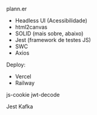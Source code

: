 plann.er

- Headless UI (Acessibilidade)
- html2canvas
- SOLID (mais sobre, abaixo)
- Jest (framework de testes JS)
- SWC
- Axios

Deploy:
- Vercel
- Railway

js-cookie
jwt-decode

Jest
Kafka